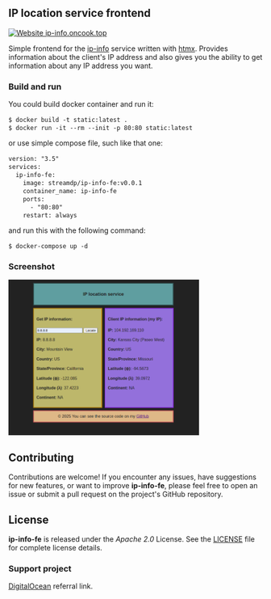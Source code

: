 ## IP location service frontend
[![Website ip-info.oncook.top](https://img.shields.io/website-up-down-green-red/https/ip-info.oncook.top.svg)](https://ip-info.oncook.top)

Simple frontend for the [ip-info](https://github.com/streamdp/ip-info) service written with [htmx](https://htmx.org/). 
Provides information about the client's IP address and also gives you the ability to get
information about any IP address you want.

### Build and run
You could build docker container and run it:
```shell
$ docker build -t static:latest .
$ docker run -it --rm --init -p 80:80 static:latest
```
or use simple compose file, such like that one:
```shell
version: "3.5"
services:
  ip-info-fe:
    image: streamdp/ip-info-fe:v0.0.1
    container_name: ip-info-fe
    ports:
      - "80:80"
    restart: always
```
and run this with the following command:
```shell
$ docker-compose up -d
```
### Screenshot
<div style="align-content: center" style="width: 100%">
   <img style="width: 75%" src="assets/index.png" alt="ip location service screenshot">
</div>

## Contributing
Contributions are welcome! If you encounter any issues, have suggestions for new features, or want to improve **ip-info-fe**, please feel free to open an issue or submit a pull request on the project's GitHub repository.

## License
**ip-info-fe** is released under the _Apache 2.0_ License. See the [LICENSE](https://github.com/streamdp/ip-info-fe/blob/main/LICENSE) file for complete license details.

### Support project
[DigitalOcean](https://www.digitalocean.com/?refcode=253bf19488bd&utm_campaign=Referral_Invite&utm_medium=Referral_Program) referral link.